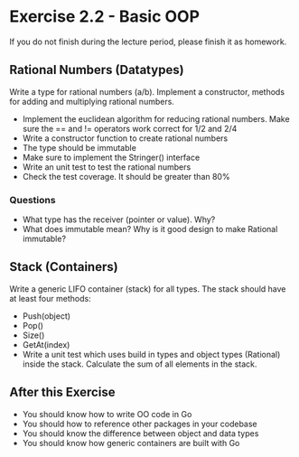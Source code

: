 # Exercise 2.2 - Basic OOP

If you do not finish during the lecture period, please finish it as homework.

## Rational Numbers (Datatypes)

Write a type for rational numbers (a/b). Implement a constructor, methods for adding and multiplying rational numbers.

- Implement the euclidean algorithm for reducing rational numbers. Make sure the == and != operators work correct for 1/2 and 2/4  
- Write a constructor function to create rational numbers
- The type should be immutable
- Make sure to implement the Stringer() interface
- Write an unit test to test the rational numbers
- Check the test coverage. It should be greater than 80%

### Questions

- What type has the receiver (pointer or value). Why?
- What does immutable mean? Why is it good design to make Rational immutable?

## Stack (Containers)

Write a generic LIFO container (stack) for all types. The stack should have at least four methods:

- Push(object)
- Pop()
- Size()
- GetAt(index)
- Write a unit test which uses build in types and object types (Rational) inside the stack. Calculate the sum of all elements in the stack.

## After this Exercise

- You should know how to write OO code in Go
- You should how to reference other packages in your codebase
- You should know the difference between object and data types
- You should know how generic containers are built with Go